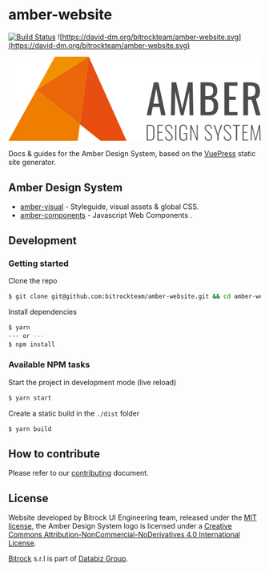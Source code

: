 # amber-website

[![Build Status](https://travis-ci.org/bitrockteam/amber-website.svg?branch=master)](https://travis-ci.org/bitrockteam/amber-website)
![https://david-dm.org/bitrockteam/amber-website.svg](https://david-dm.org/bitrockteam/amber-website.svg)

![./logo/logo-horizontal.svg](./logo/logo-horizontal.svg)

Docs &amp; guides for the Amber Design System, based on the [VuePress](https://vuepress.vuejs.org/) static site generator.

## Amber Design System
* [amber-visual](https://github.com/bitrockteam/amber-visual) - Styleguide, visual assets & global CSS.
* [amber-components](https://github.com/bitrockteam/amber-components) - Javascript Web Components .
<!-- * ~~[amber-examples]() - Templates & boilerplates. Quickly setup your next project!~~ -->

## Development

### Getting started
Clone the repo
```bash
$ git clone git@github.com:bitrockteam/amber-website.git && cd amber-website
```

Install dependencies
```bash
$ yarn
--- or ---
$ npm install
```

### Available NPM tasks
Start the project in development mode (live reload)
```bash
$ yarn start
```

Create a static build in the `./dist` folder
```bash
$ yarn build
```

## How to contribute
Please refer to our [contributing](./contributing.md) document.

## License
Website developed by Bitrock UI Engineering team, released under the [MIT license](LICENSE), the Amber Design System logo is licensed under a <a rel="license" href="http://creativecommons.org/licenses/by-nc-nd/4.0/">Creative Commons Attribution-NonCommercial-NoDerivatives 4.0 International License</a>.

[Bitrock](https://bitrock.it/) s.r.l is part of [Databiz Group](https://databiz.it/).
